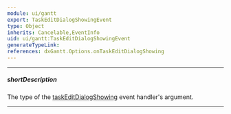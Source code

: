 ```yaml
---
module: ui/gantt
export: TaskEditDialogShowingEvent
type: Object
inherits: Cancelable,EventInfo
uid: ui/gantt:TaskEditDialogShowingEvent
generateTypeLink: 
references: dxGantt.Options.onTaskEditDialogShowing
---
```

---
##### shortDescription
The type of the [taskEditDialogShowing]({basewidgetpath}/Events/#taskEditDialogShowing) event handler's argument.

---
<!-- Description goes here -->